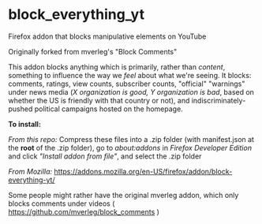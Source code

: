 # block_everything_yt
Firefox addon that blocks manipulative elements on YouTube


Originally forked from mverleg's "Block Comments"

This addon blocks anything which is primarily, rather than *content*, something to influence the way we *feel* about what we're seeing. It blocks: comments, ratings, view counts, subscriber counts, "official" "warnings" under news media (*X organization is good, Y organization is bad*, based on whether the US is friendly with that country or not), and indiscriminately-pushed political campaigns hosted on the homepage.

**To install:** 

*From this repo:*
Compress these files into a .zip folder (with manifest.json at the **root** of the .zip folder), go to *about:addons* in *Firefox Developer Edition* and click *"Install addon from file"*, and select the .zip folder

*From Mozilla:*
https://addons.mozilla.org/en-US/firefox/addon/block-everything-yt/



Some people might rather have the original mverleg addon, which only blocks comments under videos ( https://github.com/mverleg/block_comments )
